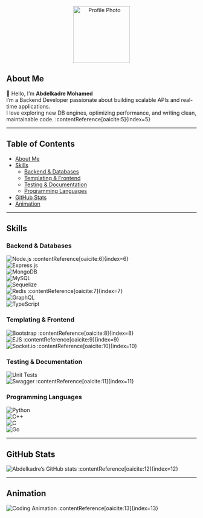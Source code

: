 <!-- Profile README.md -->

<p align="center">
  <img src="assets/profile.jpg?raw=true" alt="Profile Photo" width="150" />
</p>

## About Me <!-- About section as per GitHub Docs -->
👋 Hello, I’m **Abdelkadre Mohamed**  
I’m a Backend Developer passionate about building scalable APIs and real-time applications.  
I love exploring new DB engines, optimizing performance, and writing clean, maintainable code. :contentReference[oaicite:5]{index=5}

---

## Table of Contents <!-- Improves navigation for large README -->
- [About Me](#about-me)  
- [Skills](#skills)  
  - [Backend & Databases](#backend--databases)  
  - [Templating & Frontend](#templating--frontend)  
  - [Testing & Documentation](#testing--documentation)  
  - [Programming Languages](#programming-languages)  
- [GitHub Stats](#github-stats)  
- [Animation](#animation)  

---

## Skills  
### Backend & Databases  
![Node.js](https://img.shields.io/badge/Node.js-Active-brightgreen) :contentReference[oaicite:6]{index=6}  
![Express.js](https://img.shields.io/badge/Express.js-404d59)  
![MongoDB](https://img.shields.io/badge/MongoDB-47A248)  
![MySQL](https://img.shields.io/badge/MySQL-005EAA)  
![Sequelize](https://img.shields.io/badge/Sequelize-52B0E7)  
![Redis](https://img.shields.io/badge/Redis-DC382D?logo=redis&logoColor=white&style=for-the-badge) :contentReference[oaicite:7]{index=7}  
![GraphQL](https://img.shields.io/badge/GraphQL-E10098)  
![TypeScript](https://img.shields.io/badge/TypeScript-3178C6)  

### Templating & Frontend  
![Bootstrap](https://img.shields.io/badge/Bootstrap-563D7C?logo=bootstrap&logoColor=white&style=for-the-badge) :contentReference[oaicite:8]{index=8}  
![EJS](https://img.shields.io/badge/-EJS-B4CA65?logo=ejs&logoColor=white&style=flat) :contentReference[oaicite:9]{index=9}  
![Socket.io](https://img.shields.io/badge/Socket.io-4.1.3-010101?logo=Socket.io&logoColor=white&style=flat-square) :contentReference[oaicite:10]{index=10}  

### Testing & Documentation  
![Unit Tests](https://img.shields.io/badge/Unit_Testing-passing-brightgreen)  
![Swagger](https://img.shields.io/badge/-Swagger-%23Clojure?logo=swagger&logoColor=white&style=for-the-badge) :contentReference[oaicite:11]{index=11}  

### Programming Languages  
![Python](https://img.shields.io/badge/Python-3776AB)  
![C++](https://img.shields.io/badge/C%2B%2B-00599C)  
![C](https://img.shields.io/badge/C-00589C)  
![Go](https://img.shields.io/badge/Go-00ADD8)  

---

## GitHub Stats  
![Abdelkadre’s GitHub stats](https://github-readme-stats.vercel.app/api?username=abdelkadre&show_icons=true) :contentReference[oaicite:12]{index=12}

---

## Animation  
![Coding Animation](https://media.giphy.com/media/3o7aD2saalBwwftBIY/giphy.gif) :contentReference[oaicite:13]{index=13}
